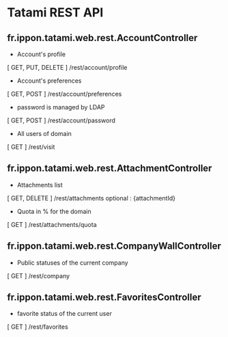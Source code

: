 Tatami REST API
=========================

fr.ippon.tatami.web.rest.AccountController
------------------

* Account's profile

[ GET, PUT, DELETE ] /rest/account/profile

* Account's preferences

[ GET, POST ] /rest/account/preferences

* password is managed by LDAP

[ GET, POST ] /rest/account/password

* All users of domain

[ GET ] /rest/visit


fr.ippon.tatami.web.rest.AttachmentController
------------------

* Attachments list

[ GET, DELETE ] /rest/attachments
optional : {attachmentId}

* Quota in % for the domain

[ GET ] /rest/attachments/quota


fr.ippon.tatami.web.rest.CompanyWallController
------------------

* Public statuses of the current company

[ GET ] /rest/company


fr.ippon.tatami.web.rest.FavoritesController
------------------

* favorite status of the current user

[ GET ] /rest/favorites



















